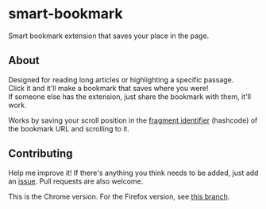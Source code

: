 # smart-bookmark
Smart bookmark extension that saves your place in the page.

## About 
Designed for reading long articles or highlighting a specific passage.  
Click it and it'll make a bookmark that saves where you were!  
If someone else has the extension, just share the bookmark with them, it'll work.

Works by saving your scroll position in the [fragment identifier](https://en.wikipedia.org/wiki/URI_fragment) (hashcode) of the bookmark URL and scrolling to it.

## Contributing
Help me improve it! If there's anything you think needs to be added, just add an [issue](https://github.com/barhatsor/smart-bookmark/issues/new). Pull requests are also welcome.

This is the Chrome version. For the Firefox version, see [this branch](https://github.com/barhatsor/smart-bookmark/tree/firefox).
